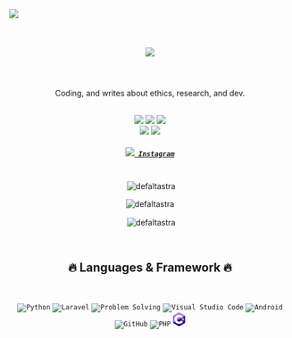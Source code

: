 <a href="https://visitcount.itsvg.in">
  <img src="https://visitcount.itsvg.in/api?id=defaltastra&label=Visitors&color=6&icon=5&pretty=true" />
</a>
<div align="center">
	<h1><img width="80%" src="https://readme-typing-svg.herokuapp.com?font=Lalezar&size=30&color=F75656&center=true&vCenter=true&width=440&lines=👋+Hey%2C+I%E2%80%99m+Defaltastra!💻" /></h1>
  <br />
	<p>Coding, and writes about ethics, research, and dev.</p>
	<br />
	<a href="https://endeavouros.com/"><img src="https://img.shields.io/badge/OS-EndeavourOS-purple?style=flat&logo=linux" /></a>
  <a href="https://www.google.co.id/chrome/"><img src="https://img.shields.io/badge/Browser-Librewolf-blue?style=flat&logo=firefox" /></a>
	<a href="https://netlify.app/"><img src="https://img.shields.io/badge/Deploy-Netlify-cyan?style=flat&logo=netlify" /></a>
  <br />
	<a href="https://github.com/defaltastra"><img src="https://img.shields.io/github/followers/defaltastra?label=Github&style=social" /></a>
	<a href="mailto:defaltastra@gmail.com/"><img src="https://img.shields.io/badge/Email-defaltastra@gmail.com-e06c75?style=social&logo=gmail" /></a>
	<br />
  <h5>
    <code><a href="https://www.instagram.com/astra_defalt/" title="Instagram Profile"><img width="22" src="images/instagram.svg"> Instagram</a></code>
    <br /><br />
  </h5>



<p>&nbsp;<img align="center" src="https://github-readme-streak-stats.herokuapp.com/?user=defaltastra&theme=tokyonight&hide_border=false" alt="defaltastra" /></p>

<p><img align="center" src="https://github-readme-stats.vercel.app/api/top-langs?username=defaltastra&show_icons=true&theme=noctis_minimus&locale=en&layout=compact" alt="defaltastra" /></p>

<p>&nbsp;<img align="center" src="https://github-readme-stats.vercel.app/api?username=defaltastra&show_icons=true&theme=noctis_minimus&locale=en" alt="defaltastra" /></p>

  <br />
        <img hidden="hidden" src="https://activity-graph.herokuapp.com/graph?username=defaltastra&theme=react-dark&bg_color=20232a&hide_border=true" />
    <h2>🔥 Languages & Framework 🔥</h2><br />
    <p>
      <code><img href="#" title="Python" height="25" src="images/python-original.svg"></code>
      <code><img href="#" title="Laravel" height="25" src="images/1200px-Laravel.svg.png"></code>
      <code><img href="#" title="Problem Solving" height="25" src="images/problemSolving.png"></code>
      <code><img href="#" title="Visual Studio Code" height="25" src="images/vscode.png"></code>
      <code><img href="#" title="Android" height="25" src="images/android.svg"></code>
      <code><img href="#" title="GitHub" height="25" src="images/github.svg"></code>
      <code><img href="#" title="PHP" height="25" src="images/php.svg"></code>
       <code><img href="#" title="C#" height="25" src="images/csharp.svg"></code>
    </p>
</details>
</div>
